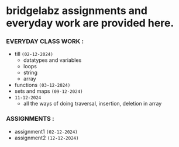 # bridgelabz assignments and everyday work are provided here.

### EVERYDAY CLASS WORK :
- till `(02-12-2024)`
  - datatypes and variables
  - loops
  - string
  - array
- functions `(03-12-2024)`
- sets and maps `(09-12-2024)`
- `11-12-2024`
  - all the ways of doing traversal, insertion, deletion in array 

### ASSIGNMENTS :
- assignment1 `(02-12-2024)`
- assignment2 `(12-12-2024)`



